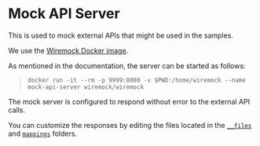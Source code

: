 # Mock API Server

This is used to mock external APIs that might be used in the samples.

We use the [Wiremock Docker image](https://wiremock.org/docs/standalone/docker/).

As mentioned in the documentation, the server can be started as follows:

> `docker run -it --rm -p 9999:8080 -v $PWD:/home/wiremock --name mock-api-server wiremock/wiremock`

The mock server is configured to respond without error to the external API calls.  

You can customize the responses by editing the files located in the [`__files`](./__files) and [`mappings`](./mappings) folders.

